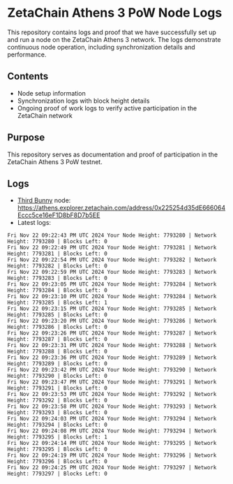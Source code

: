 # ZetaChain Athens 3 PoW Node Logs
This repository contains logs and proof that we have successfully set up and run a node on the ZetaChain Athens 3 network. The logs demonstrate continuous node operation, including synchronization details and performance.

## Contents
- Node setup information
- Synchronization logs with block height details
- Ongoing proof of work logs to verify active participation in the ZetaChain network

## Purpose
This repository serves as documentation and proof of participation in the ZetaChain Athens 3 PoW testnet.

## Logs

- [Third Bunny](https://thirdbunny.xyz/) node: https://athens.explorer.zetachain.com/address/0x225254d35dE666064Eccc5ce16eF1D8bF8D7b5EE
- Latest logs:
```
Fri Nov 22 09:22:43 PM UTC 2024 Your Node Height: 7793280 | Network Height: 7793280 | Blocks Left: 0
Fri Nov 22 09:22:49 PM UTC 2024 Your Node Height: 7793281 | Network Height: 7793281 | Blocks Left: 0
Fri Nov 22 09:22:54 PM UTC 2024 Your Node Height: 7793282 | Network Height: 7793282 | Blocks Left: 0
Fri Nov 22 09:22:59 PM UTC 2024 Your Node Height: 7793283 | Network Height: 7793283 | Blocks Left: 0
Fri Nov 22 09:23:05 PM UTC 2024 Your Node Height: 7793284 | Network Height: 7793284 | Blocks Left: 0
Fri Nov 22 09:23:10 PM UTC 2024 Your Node Height: 7793284 | Network Height: 7793285 | Blocks Left: 1
Fri Nov 22 09:23:15 PM UTC 2024 Your Node Height: 7793285 | Network Height: 7793285 | Blocks Left: 0
Fri Nov 22 09:23:20 PM UTC 2024 Your Node Height: 7793286 | Network Height: 7793286 | Blocks Left: 0
Fri Nov 22 09:23:26 PM UTC 2024 Your Node Height: 7793287 | Network Height: 7793287 | Blocks Left: 0
Fri Nov 22 09:23:31 PM UTC 2024 Your Node Height: 7793288 | Network Height: 7793288 | Blocks Left: 0
Fri Nov 22 09:23:36 PM UTC 2024 Your Node Height: 7793289 | Network Height: 7793289 | Blocks Left: 0
Fri Nov 22 09:23:42 PM UTC 2024 Your Node Height: 7793290 | Network Height: 7793290 | Blocks Left: 0
Fri Nov 22 09:23:47 PM UTC 2024 Your Node Height: 7793291 | Network Height: 7793291 | Blocks Left: 0
Fri Nov 22 09:23:53 PM UTC 2024 Your Node Height: 7793292 | Network Height: 7793292 | Blocks Left: 0
Fri Nov 22 09:23:58 PM UTC 2024 Your Node Height: 7793293 | Network Height: 7793293 | Blocks Left: 0
Fri Nov 22 09:24:03 PM UTC 2024 Your Node Height: 7793294 | Network Height: 7793294 | Blocks Left: 0
Fri Nov 22 09:24:08 PM UTC 2024 Your Node Height: 7793294 | Network Height: 7793295 | Blocks Left: 1
Fri Nov 22 09:24:14 PM UTC 2024 Your Node Height: 7793295 | Network Height: 7793295 | Blocks Left: 0
Fri Nov 22 09:24:19 PM UTC 2024 Your Node Height: 7793296 | Network Height: 7793296 | Blocks Left: 0
Fri Nov 22 09:24:25 PM UTC 2024 Your Node Height: 7793297 | Network Height: 7793297 | Blocks Left: 0
```
